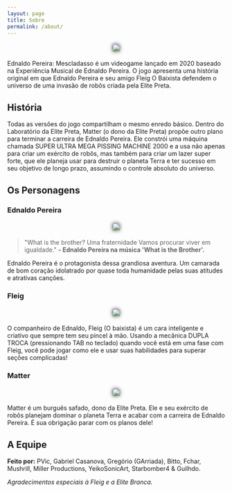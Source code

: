 ```yaml
---
layout: page
title: Sobre
permalink: /about/
---
```


<!-- Set custom CSS style-->
<style>
    img#shadow {
        filter: drop-shadow(0px 0px 5px #222); 
        margin: 5px 5px 5px 5px;
    }

    div#center {
        text-align: center;
    }
</style>

<!-- Ednaldo Logo Image -->
<div id = "center" >
    <img id="shadow" src="../images/about/ednaldo_logo.png">
</div>

Ednaldo Pereira: Mescladasso é um videogame lançado em 2020 baseado na Experiência Musical de Ednaldo Pereira. O jogo apresenta uma história original em que Ednaldo Pereira e seu amigo Fleig O Baixista defendem o universo de uma invasão de robôs criada pela Elite Preta.

## História
Todas as versões do jogo compartilham o mesmo enredo básico. Dentro do Laboratório da Elite Preta, Matter (o dono da Elite Preta) propõe outro plano para terminar a carreira de Ednaldo Pereira. Ele constrói uma máquina chamada SUPER ULTRA MEGA PISSING MACHINE 2000 e a usa não apenas para criar um exército de robôs, mas também para criar um lazer super forte, que ele planeja usar para destruir o planeta Terra e ter sucesso em seu objetivo de longo prazo, assumindo o controle absoluto do universo.


## Os Personagens

### Ednaldo Pereira
<div id = "center" >
    <img id="shadow" src="../images/about/ednaldo_personagens.png">
</div>

> "What is the brother?
> Uma fraternidade
> Vamos procurar viver em igualdade." **- Ednaldo Pereira na música 'What is the Brother'.**

Ednaldo Pereira é o protagonista dessa grandiosa aventura. Um camarada de bom coração idolatrado por quase toda humanidade pelas suas atitudes e atrativas canções.

### Fleig
<div id = "center" >
    <img id="shadow" src="../images/about/fleig_personagens.png">
</div>

O companheiro de Ednaldo, Fleig (O baixista) é um cara inteligente e criativo que sempre tem seu pincel à mão. Usando a mecânica DUPLA TROCA (pressionando TAB no teclado) quando você está em uma fase com Fleig, você pode jogar como ele e usar suas habilidades para superar seções complicadas!

### Matter
<div id = "center" >
    <img id="shadow" src="../images/about/matter_personagens.png">
</div>

Matter é um burguês safado, dono da Elite Preta. Ele e seu exército de robôs planejam dominar o planeta Terra e acabar com a carreira de Ednaldo Pereira. É sua obrigação parar com os planos dele!

## A Equipe
**Feito por:**
PVic, Gabriel Casanova, Gregório (GArriada), Bitto, Fchar,  Mushrill, Miller Productions, YeikoSonicArt, Starbomber4 & Guilhdo.

*Agradecimentos especiais à Fleig e a Elite Branca.*
